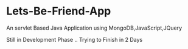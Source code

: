 # Lets-Be-Friend-App
An servlet Based Java Application using MongoDB,JavaScript,JQuery


Still in Development Phase .. Trying to Finish in 2 Days 
